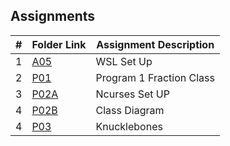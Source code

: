 ## Assignments

|  #  | Folder Link   | Assignment Description  |
| :-: | -----------   | ----------------------- |
|  1  | [A05](A05/)   | WSL Set Up              |
|  2  | [P01](P01/)   | Program 1 Fraction Class|
|  3  | [P02A](P02A/) | Ncurses Set UP          |
|  4  | [P02B](P02B/) | Class Diagram           |
|  4  | [P03](P03/)   | Knucklebones            |
